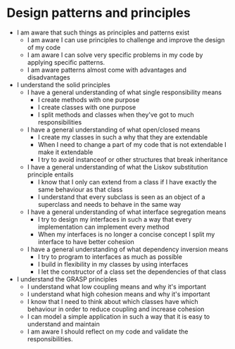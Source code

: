 # Design patterns and principles
- I am aware that such things as principles and patterns exist
    - I am aware I can use principles to challenge and improve the design of my code
    - I am aware I can solve very specific problems in my code by applying specific patterns.
    - I am aware patterns almost come with advantages and disadvantages
- I understand the solid principles
    - I have a general understanding of what single responsibility means
        - I create methods with one purpose
        - I create classes with one purpose
        - I split methods and classes when they've got to much responsibilities   
    - I have a general understanding of what open/closed means
        - I create my classes in such a why that they are extendable
        - When I need to change a part of my code that is not extendable I make it extendable
        - I try to avoid instanceof or other structures that break inheritance
    - I have a general understanding of what the Liskov substitution principle entails
        - I know that I only can extend from a class if I have exactly the same behaviour as that class
        - I understand that every subclass is seen as an object of a superclass and needs to behave in the same way
    - I have a general understanding of what interface segregation means
        - I try to design my interfaces in such a way that every implementation can implement every method
        - When my interfaces is no longer a concise concept I split my interface to have better cohesion
    - I have a general understanding of what dependency inversion means
        - I try to program to interfaces as much as possible
        - I build in flexibility in my classes by using interfaces
        - I let the constructor of a class set the dependencies of that class
- I understand the GRASP principles
    - I understand what low coupling means and why it's important
    - I understand what high cohesion means and why it's important
    - I know that I need to think about which classes have which behaviour in order to reduce coupling and increase cohesion
    - I can model a simple application in such a way that it is easy to understand and maintain
    - I am aware I should reflect on my code and validate the responsibilities.  
